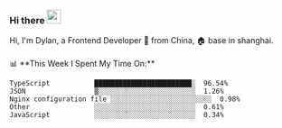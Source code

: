 ### Hi there <img src="https://media.giphy.com/media/hvRJCLFzcasrR4ia7z/giphy.gif" width="25px">

<!-- ![visitors](https://visitor-badge.glitch.me/badge?page_id=dislfyer.dislfyer) --!>

Hi, I'm Dylan, a Frontend Developer 🚀 from China, 🏠 base in shanghai.
<br/>
<br/>

📊 **This Week I Spent My Time On:**


<!--START_SECTION:waka-->

```text
TypeScript           ████████████████████████░  96.54%
JSON                 ▒░░░░░░░░░░░░░░░░░░░░░░░░  1.26%
Nginx configuration file ░░░░░░░░░░░░░░░░░░░░░░░░░  0.98%
Other                ░░░░░░░░░░░░░░░░░░░░░░░░░  0.61%
JavaScript           ░░░░░░░░░░░░░░░░░░░░░░░░░  0.34%
```

<!--END_SECTION:waka-->

<!--
**About Me:**
 -->
